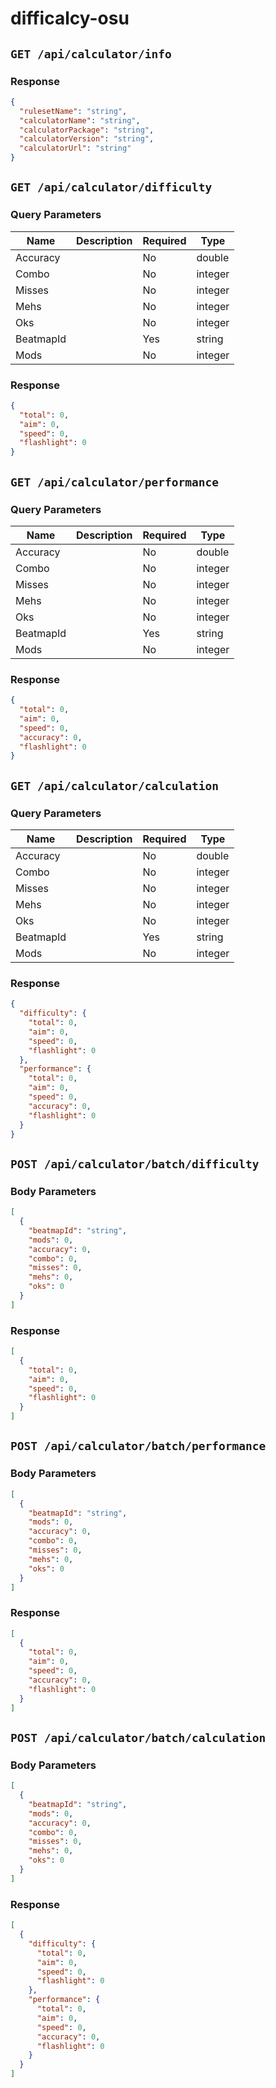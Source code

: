 # difficalcy-osu

## `GET /api/calculator/info`

### Response

```json
{
  "rulesetName": "string",
  "calculatorName": "string",
  "calculatorPackage": "string",
  "calculatorVersion": "string",
  "calculatorUrl": "string"
}
```

## `GET /api/calculator/difficulty`

### Query Parameters

| Name      | Description | Required | Type    |
| --------- | ----------- | -------- | ------- |
| Accuracy  |             | No       | double  |
| Combo     |             | No       | integer |
| Misses    |             | No       | integer |
| Mehs      |             | No       | integer |
| Oks       |             | No       | integer |
| BeatmapId |             | Yes      | string  |
| Mods      |             | No       | integer |

### Response

```json
{
  "total": 0,
  "aim": 0,
  "speed": 0,
  "flashlight": 0
}
```

## `GET /api/calculator/performance`

### Query Parameters

| Name      | Description | Required | Type    |
| --------- | ----------- | -------- | ------- |
| Accuracy  |             | No       | double  |
| Combo     |             | No       | integer |
| Misses    |             | No       | integer |
| Mehs      |             | No       | integer |
| Oks       |             | No       | integer |
| BeatmapId |             | Yes      | string  |
| Mods      |             | No       | integer |

### Response

```json
{
  "total": 0,
  "aim": 0,
  "speed": 0,
  "accuracy": 0,
  "flashlight": 0
}
```

## `GET /api/calculator/calculation`

### Query Parameters

| Name      | Description | Required | Type    |
| --------- | ----------- | -------- | ------- |
| Accuracy  |             | No       | double  |
| Combo     |             | No       | integer |
| Misses    |             | No       | integer |
| Mehs      |             | No       | integer |
| Oks       |             | No       | integer |
| BeatmapId |             | Yes      | string  |
| Mods      |             | No       | integer |

### Response

```json
{
  "difficulty": {
    "total": 0,
    "aim": 0,
    "speed": 0,
    "flashlight": 0
  },
  "performance": {
    "total": 0,
    "aim": 0,
    "speed": 0,
    "accuracy": 0,
    "flashlight": 0
  }
}
```

## `POST /api/calculator/batch/difficulty`

### Body Parameters

```json
[
  {
    "beatmapId": "string",
    "mods": 0,
    "accuracy": 0,
    "combo": 0,
    "misses": 0,
    "mehs": 0,
    "oks": 0
  }
]
```

### Response

```json
[
  {
    "total": 0,
    "aim": 0,
    "speed": 0,
    "flashlight": 0
  }
]
```

## `POST /api/calculator/batch/performance`

### Body Parameters

```json
[
  {
    "beatmapId": "string",
    "mods": 0,
    "accuracy": 0,
    "combo": 0,
    "misses": 0,
    "mehs": 0,
    "oks": 0
  }
]
```

### Response

```json
[
  {
    "total": 0,
    "aim": 0,
    "speed": 0,
    "accuracy": 0,
    "flashlight": 0
  }
]
```

## `POST /api/calculator/batch/calculation`

### Body Parameters

```json
[
  {
    "beatmapId": "string",
    "mods": 0,
    "accuracy": 0,
    "combo": 0,
    "misses": 0,
    "mehs": 0,
    "oks": 0
  }
]
```

### Response

```json
[
  {
    "difficulty": {
      "total": 0,
      "aim": 0,
      "speed": 0,
      "flashlight": 0
    },
    "performance": {
      "total": 0,
      "aim": 0,
      "speed": 0,
      "accuracy": 0,
      "flashlight": 0
    }
  }
]
```

